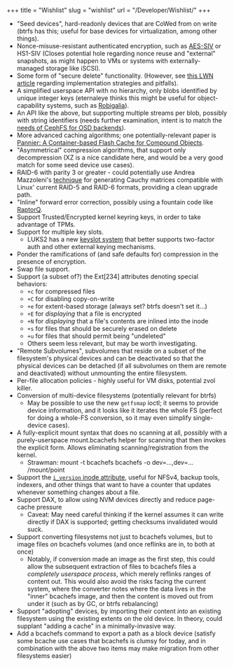 +++
title = "Wishlist"
slug = "wishlist"
url = "/Developer/Wishlist/"
+++

* "Seed devices", hard-readonly devices that are CoWed from on write (btrfs
   has this; useful for base devices for virtualization, among other things).
* Nonce-misuse-resistant authenticated encryption, such as [AES-SIV][AESSIV]
   or HS1-SIV (Closes potential hole regarding nonce reuse and "external"
   snapshots, as might happen to VMs or systems with externally-managed storage
   like iSCSI).
* Some form of "secure delete" functionality. (However, see [this LWN article][secdel]
   regarding implementation strategies and pitfalls).
* A simplified userspace API with no hierarchy, only blobs identified by
   unique integer keys (eternaleye thinks this might be useful for
   object-capability systems, such as [Robigalia][robigalia]).
* An API like the above, but supporting multiple streams per blob, possibly
   with string identifiers (needs further examination, intent is to match the
   [needs of CephFS for OSD backends][cephback]).
* More advanced caching algorithms; one potentially-relevant paper is
   [Pannier: A Container-based Flash Cache for Compound Objects][pannier].
* "Asymmetrical" compression algorithms, that support only decompression (XZ
   is a nice candidate here, and would be a very good match for some seed
   device use cases).
* RAID-6 with parity 3 or greater - could potentially use Andrea Mazzoleni's
   [technique][triple-parity] for generating Cauchy matrices compatible with
   Linux' current RAID-5 and RAID-6 formats, providing a clean upgrade path.
* "Inline" forward error correction, possibly using a fountain code like
   [RaptorQ][RFC6330].
* Support Trusted/Encrypted kernel keyring keys, in order to take advantage
   of TPMs.
* Support for multiple key slots.
  * LUKS2 has a new [keyslot system][LUKS2-keyslots] that better supports
     two-factor auth and other external keying mechanisms.
* Ponder the ramifications of (and safe defaults for) compression in the
   presence of encryption.
* Swap file support.
* Support (a subset of?) the Ext[234] attributes denoting special behaviors:
  * `+c` for compressed files
  * `+C` for disabling copy-on-write
  * `+e` for extent-based storage (always set? btrfs doesn't set it...)
  * `+E` for _displaying_ that a file is encrypted
  * `+N` for _displaying_ that a file's contents are inlined into the inode
  * `+s` for files that should be securely erased on delete
  * `+u` for files that should permit being "undeleted"
  * Others seem less relevant, but may be worth investigating.
* "Remote Subvolumes", subvolumes that reside on a subset of the filesystem's
   physical devices and can be deactivated so that the physical devices can be
   detached (if all subvolumes on them are remote and deactivated) without
   unmounting the entire filesystem.
* Per-file allocation policies - highly useful for VM disks, potential zvol
   killer.
* Conversion of multi-device filesystems (potentially relevant for btrfs)
  * May be possible to use the new `getfsmap` ioctl; it seems to provide
     device information, and it looks like it iterates the whole FS (perfect
     for doing a whole-FS conversion, so it may even simplify single-device
     cases).
* A fully-explicit mount syntax that does no scanning at all, possibly with
   a purely-userspace mount.bcachefs helper for scanning that then invokes
   the explicit form. Allows eliminating scanning/registration from the kernel.
  * Strawman: mount -t bcachefs bcachefs -o dev=...,dev=... /mount/point
* Support the [`i_version` inode attribute][iversion], useful for NFSv4,
   backup tools, indexers, and other things that want to have a counter
   that updates whenever something changes about a file.
* Support DAX, to allow using NVM devices directly and reduce page-cache
   pressure
  * Caveat: May need careful thinking if the kernel assumes it can write
     directly if DAX is supported; getting checksums invalidated would suck.
* Support converting filesystems not just to bcachefs volumes, but to image
   files _on_ bcachefs volumes (and once reflinks are in, to both at once)
  * Notably, if conversion made an image as the first step, this could allow
     the subsequent extraction of files to bcachefs files a _completely
     userspace process_, which merely reflinks ranges of content out. This
     would also avoid the risks facing the current system, where the converter
     notes where the data lives in the "inner" bcachefs image, and then the
     content is moved out from under it (such as by GC, or btrfs rebalancing)
* Support "adopting" devices, by importing their content _into_ an existing
   filesystem using the existing extents on the old device. In theory, could
   supplant "adding a cache" in a minimally-invasive way.
* Add a bcachefs command to export a path as a block device (satisfy some
   bcache use cases that bcachefs is clumsy for today, and in combination
   with the above two items may make migration from other filesystems easier)

[AESSIV]: https://tools.ietf.org/html/rfc5297
[secdel]: https://lwn.net/Articles/462437/
[robigalia]: https://robigalia.org
[cephback]: http://bryanapperson.com/blog/ceph-osd-performance/
[pannier]: https://pdfs.semanticscholar.org/fa5f/3aa6de62e126e6fe2986c70a34e4d678860b.pdf
[triple-parity]: https://www.mail-archive.com/linux-btrfs@vger.kernel.org/msg28964.html
[RFC6330]: https://tools.ietf.org/html/rfc6330
[LUKS2-keyslots]: https://fosdem.org/2018/schedule/event/cryptsetup/attachments/slides/2506/export/events/attachments/cryptsetup/slides/2506/fosdem18_cryptsetup_aead.pdf#page=24
[iversion]: https://jtlayton.wordpress.com/2016/12/16/the-inode-i_version-counter-in-linux/
